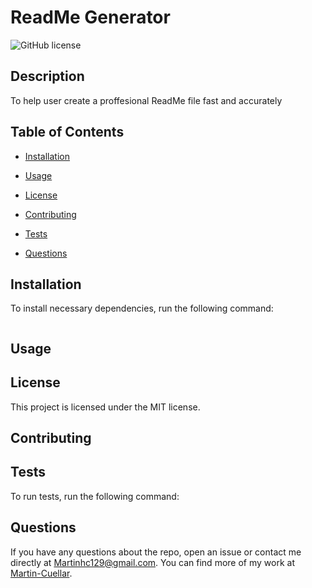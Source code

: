 # ReadMe Generator
  ![GitHub license](https://img.shields.io/badge/license-MIT-blue.svg)

## Description

 To help user create a proffesional ReadMe file fast and accurately

## Table of Contents 

* [Installation](#installation)

* [Usage](#usage)

* [License](#license)

* [Contributing](#contributing)

* [Tests](#tests)

* [Questions](#questions)

## Installation

To install necessary dependencies, run the following command:

```

```

## Usage



## License

This project is licensed under the MIT license.
  
## Contributing



## Tests

To run tests, run the following command:



## Questions

If you have any questions about the repo, open an issue or contact me directly at Martinhc129@gmail.com. You can find more of my work at [Martin-Cuellar](https://github.com/Martin-Cuellar/).

